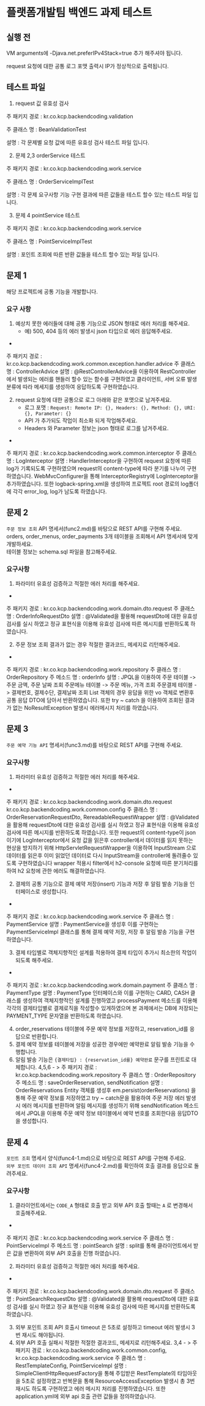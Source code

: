 # 플랫폼개발팀 백엔드 과제 테스트

## 실행 전
VM arguments에 -Djava.net.preferIPv4Stack=true 추가 해주셔야 됩니다.  

request 요청에 대한 공통 로그 포맷 출력시 IP가 정상적으로 출력됩니다.  


## 테스트 파일
1. request 값 유효성 검사  

주 패키지 경로 : kr.co.kcp.backendcoding.validation  

주 클래스 명 : BeanValidationTest  

설명 : 각 문제별 요청 값에 따른 유효성 검사 테스트 파일 입니다.  


2. 문제 2,3 orderService 테스트  

주 패키지 경로 : kr.co.kcp.backendcoding.work.service  

주 클래스 명 : OrderServiceImplTest  

설명 : 각 문제 요구사항 기능 구현 결과에 따른 값들을 테스트 할수 있는 테스트 파일 입니다.  


3. 문제 4 pointService 테스트  

주 패키지 경로 : kr.co.kcp.backendcoding.work.service  

주 클래스 명 : PointServiceImplTest  

설명 : 포인트 조회에 따른 반환 값들을 테스트 할수 있는 파일 입니다.  


## 문제 1

해당 프로젝트에 공통 기능을 개발합니다.

### 요구 사항
1. 예상치 못한 에러들에 대해 공통 기능으로 JSON 형태로 에러 처리를 해주세요.
   - 예) 500, 404 등의 에러 발생시 json 타입으로 에러 응답해주세요.
- > 
주 패키지 경로 : kr.co.kcp.backendcoding.work.common.exception.handler.advice
주 클래스 명 : ControllerAdvice
설명 : @RestControllerAdvice을 이용하여 RestController에서 발생되는 에러를 핸들러 할수 있는 함수를 구현하였고
클라이언트, 서버 오류 발생 분류에 따라 메세지를 생성하여 응답하도록 구현하였습니다.


2. request 요청에 대한 공통으로 로그 아래와 같은 포맷으로 남겨주세요.
    - 로그 포맷 : `Request: Remote IP: {}, Headers: {}, Method: {}, URI: {}, Parameter: {}` 
	- API 가 추가되도 작업이 최소화 되게 작업해주세요.
    - Headers 와 Parameter 정보는 json 형태로 로그를 남겨주세요.
- >
주 패키지 경로 : kr.co.kcp.backendcoding.work.common.interceptor
주 클래스 명 : LogInterceptor
설명 : HandlerInterceptor을 구현하여 request 요청에 따른 log가 기록되도록 구현하였으며 request의 content-type에 따라 분기를
나누어 구현하였습니다.
WebMvcConfigurer을 통해 InterceptorRegistry에 LogInterceptor을 추가하였습니다.
또한 logback-spring.xml을 생성하여 프로젝트 root 경로의 log폴더에 각각 error_log, log가 남도록 하였습니다.

## 문제 2

`주문 정보 조회` API 명세서(func2.md)를 바탕으로 REST API를 구현해 주세요.<br>
orders, order_menus, order_payments 3개 테이블을 조회해서 API 명세서에 맞게 개발하세요.<br>
테이블 정보는 schema.sql 파일을 참고해주세요.

### 요구사항

1. 파라미터 유효성 검증하고 적절한 에러 처리를 해주세요.
- >
주 패키지 경로 : kr.co.kcp.backendcoding.work.domain.dto.request
주 클래스 명 : OrderInfoRequestDto
설명 : @Validated을 활용해 requestDto에 대한 유효성 검사를 실시 하였고 정규 표현식을 이용해 유효성 검사에 따른
메시지를 반환하도록 하였습니다.

2. 주문 정보 조회 결과가 없는 경우 적절한 결과코드, 메세지로 리턴해주세요.
- >
주 패키지 경로 : kr.co.kcp.backendcoding.work.repository
주 클래스 명 : OrderRepository
주 메소드 명 : orderInfo
설명 : JPQL을 이용하여
주문 테이블 -> 주문 금액, 주문 날짜 조회
주문메뉴 테이블 -> 주문 메뉴, 가격 조회
주문결제 테이블 -> 결제번호, 결제수단, 결제날짜 조회
List<Entity> 객체의 경우 응답을 위한 vo 객체로 변환후 공통 응답 DTO에 담아서 반환하였습니다.
또한 try ~ catch 을 이용하여 조회된 결과가 없는 NoResultException 발생시 에러메시지 처리를 하였습니다. 

## 문제 3

`주문 예약 기능 API` 명세서(func3.md)를 바탕으로 REST API를 구현해 주세요.

### 요구사항

1. 파라미터 유효성 검증하고 적절한 에러 처리를 해주세요.
- >
주 패키지 경로 : kr.co.kcp.backendcoding.work.domain.dto.request
kr.co.kcp.backendcoding.work.common.config
주 클래스 명 : OrderReservationRequestDto, RereadableRequestWrapper
설명 :  @Validated을 활용해 requestDto에 대한 유효성 검사를 실시 하였고 정규 표현식을 이용해 유효성 검사에 따른
메시지를 반환하도록 하였습니다.
또한 request의 content-type이 json이기에 LogInterceptor에서 요청 값을 읽은후 controller에서 데이터를 읽지 못하는 현상을 방지하기 위해
HttpServletRequestWrapper을 이용하여 InputStream 으로 데이터를 읽은후 이미 읽었던 데이터로 다시 InputStream을 controller에 돌려줄수 있도록
구현하였습니다 wrapper 적용시 filter에서 h2-console 요청에 따른 분기처리를 하여 h2 요청에 관한 에러도 해결하였습니다.

2. 결제의 공통 기능으로 결제 예약 저장(insert) 기능과 저장 후 알림 발송 기능을 인터페이스로 생성합니다.
- >
주 패키지 경로 : kr.co.kcp.backendcoding.work.service
주 클래스 명 : PaymentService
설명 :  PaymentService을 생성후 이를 구현하는 PaymentServiceImpl 클래스를 통해 결제 예약 저장, 저장 후 알림 발송 기능을 구현하였습니다.

3. 결제 타입별로 객체지향적인 설계를 적용하여 결제 타입이 추가시 최소한의 작업이 되도록 해주세요.
- >
주 패키지 경로 : kr.co.kcp.backendcoding.work.domain.payment
주 클래스 명 : PaymentType
설명 : PaymentType 인터페이스와 이를 구현하는 CARD, CASH 클래스를 생성하여 객체지향적인 설계를 진행하였고 processPayment 메소드를 이용해
각각의 결제타입별로 결제로직을 작성할수 있게하였으며 본 과제에서는 DB에 저장되는 PAYMENT_TYPE 문자열을 반환하도록 하였습니다.

4. order_reservations 테이블에 주문 예약 정보를 저장하고, reservation_id를 응답으로 반환합니다.
5. 결제 예약 정보를 테이블에 저장을 성공한 경우에만 예약완료 알림 발송 기능을 수행합니다.
6. 알림 발송 기능은 `{결제타입} : {reservation_id를} 예약완료` 문구를 프린트로 대체합니다.
4,5,6 - >
주 패키지 경로 : kr.co.kcp.backendcoding.work.repository
주 클래스 명 : OrderRepository
주 메소드 명 : saveOrderReservation, sendNotification
설명 : OrderReservations Entity 객체를 생성후 em.persist(orderReservations) 을 통해 주문 예약 정보를 저장하였고
try ~ catch문을 활용하여 주문 저장 에러 발생시 에러 메시지를 반환하며
알림 메시지를 생성하기 위해 sendNotification 메소드에서 JPQL을 이용해 주문 예약 정보 테이블에서 예약 번호를 조회한다음 응답DTO을 생성합니다.


## 문제 4

`포인트 조회` 명세서 양식(func4-1.md)으로 바탕으로 REST API를 구현해 주세요.<br>
`외부 포인트 데이터 조회 API` 명세서(func4-2.md)를 확인하여 호출 결과를 응답으로 돌려주세요.

### 요구사항

1. 클라이언트에서는 `CODE_A` 형태로 호출 받고 외부 API 호출 할때는 `A` 로 변경해서 호출해주세요.
- >
주 패키지 경로 : kr.co.kcp.backendcoding.work.service
주 클래스 명 : PointServiceImpl
주 메소드 명 : pointSearch
설명 : split를 통해 클라이언트에서 받은 값을 변환하여 외부 API 호출을 진행 하였습니다.

2. 파라미터 유효성 검증하고 적절한 에러 처리를 해주세요.
- >
주 패키지 경로 :  kr.co.kcp.backendcoding.work.domain.dto.request
주 클래스 명 : PointSearchRequestDto
설명 :  @Validated을 활용해 requestDto에 대한 유효성 검사를 실시 하였고 정규 표현식을 이용해 유효성 검사에 따른
메시지를 반환하도록 하였습니다.

3. 외부 포인트 조회 API 호출시 timeout 은 5초로 설정하고 timeout 에러 발생시 3번 재시도 해야됩니다.
4. 외부 API 호출 실패시 적절한 적절한 결과코드, 메세지로 리턴해주세요.
3,4 - >
주 패키지 경로 : kr.co.kcp.backendcoding.work.common.config,
kr.co.kcp.backendcoding.work.service
주 클래스 명 : RestTemplateConfig, PointServiceImpl
설명 :  SimpleClientHttpRequestFactory을 통해 주입받은 RestTemplate의 타임아웃을 5초로 설정하였고
반복문을 통해 ResourceAccessException 발생시 총 3번 재시도 하도록 구현하였고 에러 메시지 처리를 진행하였습니다.
또한 application.yml에 외부 api 호출 관련 값들을 정의하였습니다.

